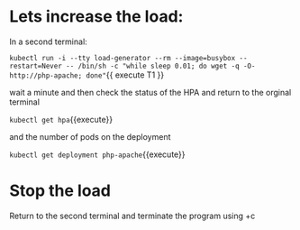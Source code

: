 
# Lets increase the load:

In a second terminal:


`kubectl run -i --tty load-generator --rm --image=busybox --restart=Never -- /bin/sh -c "while sleep 0.01; do wget -q -O- http://php-apache; done"`{{ execute T1 }}


wait a minute and then check the status of the HPA and return to the orginal terminal

`kubectl get hpa`{{execute}} 

and the number of pods on the deployment

`kubectl get deployment php-apache`{{execute}}



# Stop the load

Return to the second terminal and terminate the program using <ctrl>+c






